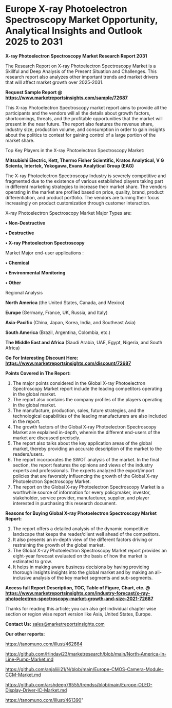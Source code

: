  # Europe X-ray Photoelectron Spectroscopy Market Opportunity, Analytical Insights and Outlook 2025 to 2031

<strong>X-ray Photoelectron Spectroscopy Market Research Report 2031</strong>

The Research Report on X-ray Photoelectron Spectroscopy Market is a Skillful and Deep Analysis of the Present Situation and Challenges. This research report also analyzes other important trends and market drivers that will affect market growth over 2025-2031.

<strong>Request Sample Report @ <a href=https://www.marketreportsinsights.com/sample/72687>https://www.marketreportsinsights.com/sample/72687</a></strong>

This X-ray Photoelectron Spectroscopy market report aims to provide all the participants and the vendors will all the details about growth factors, shortcomings, threats, and the profitable opportunities that the market will present in the near future. The report also features the revenue share, industry size, production volume, and consumption in order to gain insights about the politics to contest for gaining control of a large portion of the market share.

Top Key Players in the X-ray Photoelectron Spectroscopy Market:

<strong>Mitsubishi Electric, Kett, Thermo Fisher Scientific, Kratos Analytical, V G Scienta, Intertek, Yokogawa, Evans Analytical Group (EAG)</strong>

The X-ray Photoelectron Spectroscopy Industry is severely competitive and fragmented due to the existence of various established players taking part in different marketing strategies to increase their market share. The vendors operating in the market are profiled based on price, quality, brand, product differentiation, and product portfolio. The vendors are turning their focus increasingly on product customization through customer interaction.

X-ray Photoelectron Spectroscopy Market Major Types are:

<strong>• Non-Destructive

• Destructive

• X-ray Photoelectron Spectroscopy</strong>

Market Major end-user applications :

<strong>• Chemical

• Environmental Monitoring

• Other</strong>

Regional Analysis

</u><strong><b>North America</b></strong> (the United States, Canada, and Mexico)

<strong><b>Europe </b></strong>(Germany, France, UK, Russia, and Italy)

<strong><b>Asia-Pacific</b></strong> (China, Japan, Korea, India, and Southeast Asia)

<strong><b>South America</b></strong> (Brazil, Argentina, Colombia, etc.)

<strong><b>The Middle East and Africa</b></strong> (Saudi Arabia, UAE, Egypt, Nigeria, and South Africa)

<strong>Go For Interesting Discount Here: <a href=https://www.marketreportsinsights.com/discount/72687>https://www.marketreportsinsights.com/discount/72687</a></strong>

<strong>Points Covered in The Report:</strong>
<ol>
  <li>The major points considered in the Global X-ray Photoelectron Spectroscopy Market report include the leading competitors operating in the global market.</li>
  <li>The report also contains the company profiles of the players operating in the global market.</li>
  <li>The manufacture, production, sales, future strategies, and the technological capabilities of the leading manufacturers are also included in the report.</li>
  <li>The growth factors of the Global X-ray Photoelectron Spectroscopy Market are explained in-depth, wherein the different end-users of the market are discussed precisely.</li>
  <li>The report also talks about the key application areas of the global market, thereby providing an accurate description of the market to the readers/users.</li>
  <li>The report incorporates the SWOT analysis of the market. In the final section, the report features the opinions and views of the industry experts and professionals. The experts analyzed the export/import policies that are favorably influencing the growth of the Global X-ray Photoelectron Spectroscopy Market.</li>
  <li>The report on the Global X-ray Photoelectron Spectroscopy Market is a worthwhile source of information for every policymaker, investor, stakeholder, service provider, manufacturer, supplier, and player interested in purchasing this research document.</li>
</ol>
<strong>Reasons for Buying Global X-ray Photoelectron Spectroscopy Market Report:</strong>

<ol>
  <li>The report offers a detailed analysis of the dynamic competitive landscape that keeps the reader/client well ahead of the competitors.</li>
  <li>It also presents an in-depth view of the different factors driving or restraining the growth of the global market.</li>
  <li>The Global X-ray Photoelectron Spectroscopy Market report provides an eight-year forecast evaluated on the basis of how the market is estimated to grow.</li>
  <li>It helps in making aware business decisions by having providing thorough insights insights into the global market and by making an all-inclusive analysis of the key market segments and sub-segments.</li>
</ol>
<strong>Access full Report Description, TOC, Table of Figure, Chart, etc. @ <a href=https://www.marketreportsinsights.com/industry-forecast/x-ray-photoelectron-spectroscopy-market-growth-and-size-2021-72687>https://www.marketreportsinsights.com/industry-forecast/x-ray-photoelectron-spectroscopy-market-growth-and-size-2021-72687</a></strong>


Thanks for reading this article; you can also get individual chapter wise section or region wise report version like Asia, United States, Europe.

<strong>Contact Us:</strong>
sales@marketreportsinsights.com

<strong>Our other reports:</strong>

<a href=https://tanomuno.com/illust/462664>https://tanomuno.com/illust/462664</a>

<a href=https://github.com/Hindavi23/marketresearch/blob/main/North-America-In-Line-Pump-Market.md>https://github.com/Hindavi23/marketresearch/blob/main/North-America-In-Line-Pump-Market.md</a>

<a href=https://github.com/anjaliiii21/N/blob/main/Europe-CMOS-Camera-Module-CCM-Market.md>https://github.com/anjaliiii21/N/blob/main/Europe-CMOS-Camera-Module-CCM-Market.md</a>

<a href=https://github.com/arshdeep76555/trendss/blob/main/Europe-OLED-Display-Driver-IC-Market.md>https://github.com/arshdeep76555/trendss/blob/main/Europe-OLED-Display-Driver-IC-Market.md</a>

<a href=https://tanomuno.com/illust/461390>https://tanomuno.com/illust/461390</a>"
